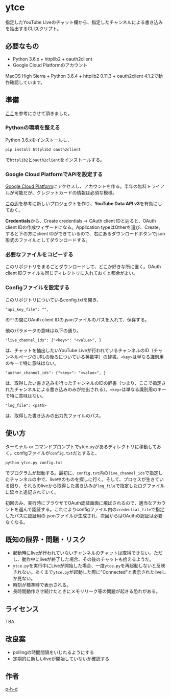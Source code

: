 ytce
====

指定したYouTube Liveのチャット欄から、指定したチャンネルによる書き込みを抽出するCLIスクリプト。

## 必要なもの
- Python 3.6.x + httplib2 + oauth2client
- Google Cloud Platformのアカウント

MacOS High Sierra + Python 3.6.4 + httplib2 0.11.3 + oauth2client 4.1.2で動作確認しています。

## 準備
[ここ](https://blog.sky-net.pw/article/86)を参考にさせて頂きました。

### Pythonの環境を整える
Python 3.6.xをインストールし、
```
pip install httplib2 oauth2client
```
で`httplib2`と`oauth2client`をインストールする。

### Google Cloud PlatformでAPIを設定する
[Google Cloud Platform](https://console.cloud.google.com/getting-started)にアクセスし、アカウントを作る。半年の無料トライアルが可能だが、クレジットカードの情報は必須な模様。

[この辺](https://www.apps-gcp.com/gcp-startup/)を参考に新しいプロジェクトを作り、**YouTube Data API v3**を有効にしておく。

**Credentials**から、Create credentials -> OAuth client IDと辿ると、OAuth client IDの作成ウィザードになる。Application typeはOtherを選び、Create。すると下の方にclient IDができているので、右にあるダウンロードボタンでjson形式のファイルとしてダウンロードする。

### 必要なファイルをコピーする
このリポジトリをまるごとダウンロードして、どこか好きな所に置く。OAuth client IDファイルも同じディレクトリに入れておくと都合がよい。

### Configファイルを設定する
このリポジトリについているconfig.txtを開き、
```
"api_key_file": "",
```
の`""`の間にOAuth client IDの.jsonファイルのパスを入れて、保存する。

他のパラメータの意味は以下の通り。

```
"live_channel_ids": {"<key>": "<value>", }
```
は、チャットを抽出したいYouTube Liveが行われているチャンネルのID（チャンネルページのURLの後ろについている英数字）の辞書。`<key>`は単なる識別用のキーで特に意味はない。

```
"author_channel_ids": {"<key>": "<value>", }
```
は、取得したい書き込みを行ったチャンネルのIDの辞書（つまり、ここで指定されたチャンネルによる書き込みのみが抽出される）。`<key>`は単なる識別用のキーで特に意味はない。

```
"log_file": <path>
```
は、取得した書き込みの出力先ファイルのパス。

## 使い方

ターミナル or コマンドプロンプトでytce.pyがあるディレクトリに移動しておく。configファイルが`config.txt`だとすると、
```
python ytce.py config.txt
```
でプログラムが起動する。最初に、`config.txt`内の`live_channel_ids`で指定したチャンネルの中で、live中のものを探しに行く。そして、プロセスが生きている限り、それらのliveから取得した書き込みが`log_file`で指定したログファイルに延々と追記されていく。

初回のみ、実行時にブラウザでOAuth認証画面に飛ばされるので、適当なアカウントを選んで認証する。これによりconfigファイル内の`credential_file`で指定したパスに認証用の.jsonファイルが生成され、次回からはOAuthの認証は必要なくなる。

## 既知の限界・問題・リスク
- 起動時にliveが行われていないチャンネルのチャットは取得できない。ただし、動作中にliveが終了した場合、その後のチャットも拾えるようだ。
- `ytce.py`を実行中にLiveが開始した場合、一度`ytce.py`を再起動しないと反映されない。あくまで`ytce.py`が起動した際に"Connected"と表示されたliveしか見ない。
- 時刻が標準時で表示される。
- 長時間動作させ続けたときにメモリリーク等の問題が起きる恐れがある。

## ライセンス

TBA

## 改良案
- pollingの時間間隔をいじれるようにする
- 定期的に新しいliveが開始していないか確認する

## 作者
[p-h-d](https://twitter.com/phdofeng)